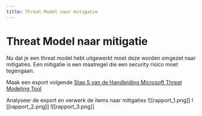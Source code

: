 ```yaml
---
title: Threat Model naar mitigatie
---
```

# Threat Model naar mitigatie
Nu dat je een threat model hebt uitgewerkt moet deze worden omgezet naar mitigaties. Een mitigatie is een maatregel die een security risico moet tegengaan.

Maak een export volgende [Stap 5 van de Handleiding Microsoft Threat Modeling Tool](https://learn.microsoft.com/en-us/azure/security/develop/threat-modeling-tool)

Analyseer de export en verwerk de items naar mitigaties
![[rapport_1.png]]
![[rapport_2.png]]
![[rapport_3.png]]